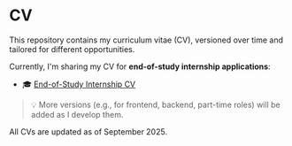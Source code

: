 # CV

This repository contains my curriculum vitae (CV), versioned over time and tailored for different opportunities.

Currently, I'm sharing my CV for **end-of-study internship applications**:

- 🎓 [End-of-Study Internship CV](internship/cv_internship_english.pdf)

> 💡 More versions (e.g., for frontend, backend, part-time roles) will be added as I develop them.

All CVs are updated as of September 2025.
